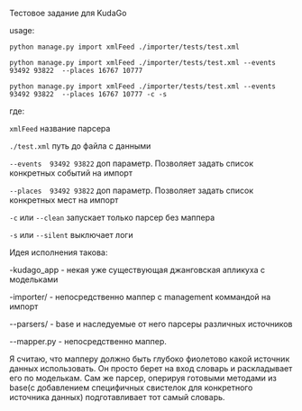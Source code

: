 Тестовое задание для KudaGo

usage:

`python manage.py import xmlFeed ./importer/tests/test.xml`

`python manage.py import xmlFeed ./importer/tests/test.xml --events 93492 93822  --places 16767 10777`

`python manage.py import xmlFeed ./importer/tests/test.xml --events 93492 93822  --places 16767 10777 -c -s`

где:

`xmlFeed` название парсера

`./test.xml` путь до файла с данными

`--events  93492 93822` доп параметр. Позволяет задать список конкретных событий на импорт

`--places  93492 93822` доп параметр. Позволяет задать список конкретных мест на импорт

`-c` или `--clean` запускает только парсер без маппера

`-s` или `--silent` выключает логи
    

Идея исполнения такова:

-kudago_app - некая уже существующая джанговская апликуха с модельками

-importer/ - непосредственно маппер c management коммандой на импорт

--parsers/ - base и наследуемые от него парсеры различных источников

--mapper.py - непосредственно маппер.


Я считаю, что мапперу должно быть глубоко фиолетово какой источник данных использовать. Он просто берет на вход словарь и раскладывает его по моделькам.
Сам же парсер, оперируя готовыми методами из base(с добавлением специфичных свистелок для конкретного источника данных) подготавливает тот самый словарь.
